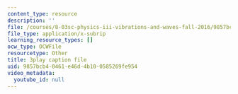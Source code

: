 ```yaml
---
content_type: resource
description: ''
file: /courses/8-03sc-physics-iii-vibrations-and-waves-fall-2016/9857bcb40461e46d4b100585269fe954_TjxR7lAwWhI.srt
file_type: application/x-subrip
learning_resource_types: []
ocw_type: OCWFile
resourcetype: Other
title: 3play caption file
uid: 9857bcb4-0461-e46d-4b10-0585269fe954
video_metadata:
  youtube_id: null
---
```

